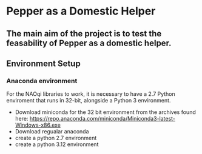 # Pepper as a Domestic Helper

The main aim of the project is to test the feasability of Pepper as a domestic helper.
---

## Environment Setup
### Anaconda environment
For the NAOqi libraries to work, it is necessary to have a 2.7 Python enviroment that runs in 32-bit, alongside a Python 3 environment.
- Download miniconda for the 32 bit environment from the archives found here: https://repo.anaconda.com/miniconda/Miniconda3-latest-Windows-x86.exe
- Download regualar anaconda
- create a python 2.7 environment
- create a python 3.12 environment
